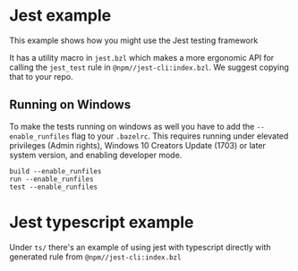 # Jest example

This example shows how you might use the Jest testing framework

It has a utility macro in `jest.bzl` which makes a more ergonomic API for calling the `jest_test` rule in `@npm//jest-cli:index.bzl`. We suggest copying that to your repo.

## Running on Windows

To make the tests running on windows as well you have to add the `--enable_runfiles` flag to your `.bazelrc`.
This requires running under elevated privileges (Admin rights), Windows 10 Creators Update (1703) or later system version, and enabling developer mode.

```
build --enable_runfiles
run --enable_runfiles
test --enable_runfiles
```

# Jest typescript example

Under `ts/` there's an example of using jest with typescript directly with generated rule from `@npm//jest-cli:index.bzl`